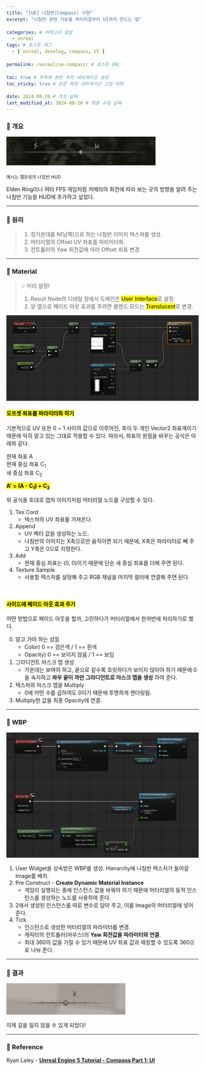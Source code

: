 ```yaml
---
title: "[UE] 나침반(Compass) 구현"
excerpt: "나침반 관련 기능을 머터리얼부터 UI까지 만드는 법"

categories: # 카테고리 설정
  - unreal
tags: # 포스트 태그
  - [ unreal, develog, compass, UI ]

permalink: /unreal/ue-compass/ # 포스트 URL

toc: true # 우측에 본문 목차 네비게이션 생성
toc_sticky: true # 본문 목차 네비게이션 고정 여부

date: 2024-08-20 # 작성 날짜
last_modified_at: 2024-08-20 # 최종 수정 날짜
---
```


### 🍥 개요
![](\assets\images\posts_img\compass\example.gif)

<sub> 예시는 엘든링의 나침반 HUD </sub>

Elden Ring이나 여타 FPS 게임처럼 카메라의 회전에 따라 보는 곳의 방향을 알려 주는 나침반 기능을 HUD에 추가하고 싶었다.

- - -

### 🍥 원리

> 1. 정가운데를 N(남쪽)으로 하는 나침반 이미지 텍스쳐를 생성.
> 2. 머터리얼의 Offset UV 좌표를 파라미터화.
> 3. 컨트롤러의 Yaw 회전값에 따라 Offset 좌표 변경.

- - -

### 🍥 Material

> 💡 미리 설정!
>  
> 1. Result Node의 디테일 창에서 도메인은 <mark>User Interface</mark>로 설정.
> 2. 양 옆으로 페이드 아웃 효과를 주려면 블렌드 모드는 <mark>Translucent</mark>로 변경.

![](\assets\images\posts_img\compass\bp_material.png)

#### <mark>오프셋 좌표를 파라미터화 하기</mark>
기본적으로 UV 또한 0 ~ 1 사이의 값으로 이루어진, 축이 두 개인 Vector2 좌표계이기 때문에 익히 알고 있는 그대로 적용할 수 있다. 따라서, 좌표의 원점을 바꾸는 공식은 아래와 같다.

현재 좌표 A<br>
현재 중심 좌표 C<sub>1</sub><br>
새 중심 좌표 C<sub>2</sub>

**<mark>A' = (A - C<sub>1</sub>) + C<sub>2</sub></mark>**

위 공식을 토대로 캡처 이미지처럼 머터리얼 노드를 구성할 수 있다. 

1. Tex Cord
   - 텍스처의 UV 좌표를 가져온다. 
2. Append 
   - UV 벡터 값을 생성하는 노드.
   - 나침반의 이미지는 X축으로만 움직이면 되기 때문에, X축은 파라미터로 빼 주고 Y축은 0으로 지정한다.
3. Add
   - 현재 중심 좌표는 (0, 0)이기 때문에 단순 새 중심 좌표를 더해 주면 된다. 
4. Texture Sample
   - 사용할 텍스처를 설정해 주고 RGB 채널을 마지막 컬러에 연결해 주면 된다.

<br>

#### <mark>사이드에 페이드 아웃 효과 주기</mark>

어떤 방법으로 페이드 아웃을 할까, 고민하다가 머터리얼에서 한꺼번에 처리하기로 했다.

0. 알고 가야 하는 성질
   - Color) 0 == 검은색 / 1 == 흰색
   - Opacity) 0 == 보이지 않음 / 1 == 보임
1. 그라디언트 마스크 맵 생성
   - 가운데는 보여야 하고, 끝으로 갈수록 흐릿하다가 보이지 않아야 하기 때문에 0을 숙지하고 **좌우 끝이 까만 그라디언트로 마스크 맵을 생성** 하여 준다.
2. 텍스처와 마스크 맵을 Multiply
   - 0에 어떤 수를 곱하여도 0이기 때문에 투명하게 렌더링됨.
3. Multiply한 값을 최종 Opacity에 연결.

- - -

### 🍥 WBP

![](\assets\images\posts_img\compass\bp_wbp.png)

1. User Widget을 상속받은 WBP를 생성. Hierarchy에 나침반 텍스처가 들어갈 Image를 배치.
2. Pre Construct - **Create Dynamic Material Instance**
   - 게임이 실행되는 중에 인스턴스 값을 바꿔야 하기 때문에 머터리얼의 동적 인스턴스를 생성하는 노드를 사용하여 준다.
3. 2에서 생성된 인스턴스를 따로 변수로 담아 주고, 이를 Image의 머터리얼에 넣어 준다.
4. Tick
   - 인스턴스로 생성한 머터리얼의 파라미터를 변경.
   - 캐릭터의 컨트롤러(마우스)의 **Yaw 회전값을 파라미터와 연결**.
   - 최대 360의 값을 가질 수 있기 때문에 UV 좌표 값과 매칭할 수 있도록 360으로 나눠 준다.
   
- - -

### 🍥 결과

![](\assets\images\posts_img\compass\result.gif)

이제 길을 잃지 않을 수 있게 되었다!

- - -

### 🍥 Reference

Ryan Laley - [ **Unreal Engine 5 Tutorial - Compass Part 1: UI** ](https://youtu.be/o-pgOvQlI6I?si=sa1w5u82EG_MM07g)